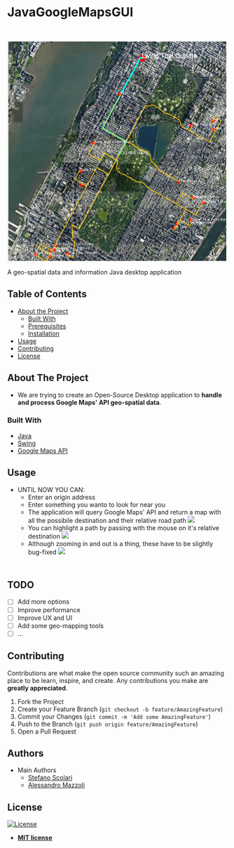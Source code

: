 # JavaGoogleMapsGUI

<br />
<p left="left">
    <img src="res/GoogleMapsApiLogo.png" alt="Logo" width="500" height="500">
  </a>

  <p align="left">
    A geo-spatial data and information Java desktop application 
  </p>
</p>



<!-- TABLE OF CONTENTS -->
## Table of Contents

* [About the Project](#about-the-project)
  * [Built With](#built-with)
  * [Prerequisites](#prerequisites)
  * [Installation](#installation)
* [Usage](#usage)
* [Contributing](#contributing)
* [License](#license)



<!-- ABOUT THE PROJECT -->
## About The Project

* We are trying to create an Open-Source Desktop application to **handle and process Google Maps' API geo-spatial data**.


### Built With
* [Java](https://www.java.com/it/)
* [Swing](https://docs.oracle.com/javase/7/docs/api/javax/swing/package-summary.html)
* [Google Maps API](https://developers.google.com/maps/documentation?hl=it)


<!-- USAGE EXAMPLES -->
## Usage
* UNTIL NOW YOU CAN:
    * Enter an origin address 
    * Enter something you wanto to look for near you
    * The application will query Google Maps' API and return a map with all the possibile destination and their relative road path
    ![](https://github.com/stefanoscolapasta/JavaGoogleMapsGUI/tree/main/res/searchAndSeeRes_Trim.gif)
    * You can highlight a path by passing with the mouse on it's relative destination
    ![](https://github.com/stefanoscolapasta/JavaGoogleMapsGUI/tree/main/res/HooverExample_1.gif)
    * Although zooming in and out is a thing, these have to be slightly bug-fixed
    ![](https://github.com/stefanoscolapasta/JavaGoogleMapsGUI/tree/main/res/ZoomOut_1.gif)

## <br/>TODO
- [ ] Add more options
- [ ] Improve performance
- [ ] Improve UX and UI
- [ ] Add some geo-mapping tools
- [ ] ...

<!-- CONTRIBUTING -->
## Contributing

Contributions are what make the open source community such an amazing place to be learn, inspire, and create. Any contributions you make are **greatly appreciated**.

1. Fork the Project
2. Create your Feature Branch (`git checkout -b feature/AmazingFeature`)
3. Commit your Changes (`git commit -m 'Add some AmazingFeature'`)
4. Push to the Branch (`git push origin feature/AmazingFeature`)
5. Open a Pull Request

## Authors
* Main Authors
   * [Stefano Scolari](https://www.linkedin.com/in/stefano-scolari-7a9440170/)<br/>
   * [Alessandro Mazzoli](https://github.com/alemazzo)

## License

[![License](http://img.shields.io/:license-mit-blue.svg?style=flat-square)](http://badges.mit-license.org)

- **[MIT license](http://opensource.org/licenses/mit-license.php)**


